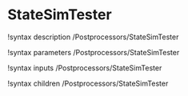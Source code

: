 <!-- MOOSE Documentation Stub: Remove this when content is added. -->

# StateSimTester
!syntax description /Postprocessors/StateSimTester

!syntax parameters /Postprocessors/StateSimTester

!syntax inputs /Postprocessors/StateSimTester

!syntax children /Postprocessors/StateSimTester
